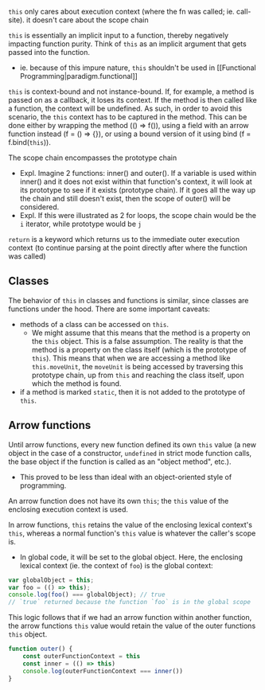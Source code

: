 
`this` only cares about execution context (where the fn was called; ie. call-site). it doesn't care about the scope chain

`this` is essentially an implicit input to a function, thereby negatively impacting function purity. Think of `this` as an implicit argument that gets passed into the function.
- ie. because of this impure nature, `this` shouldn't be used in [[Functional Programming|paradigm.functional]]

`this` is context-bound and not instance-bound. If, for example, a method is passed on as a callback, it loses its context. If the method is then called like a function, the context will be undefined. As such, in order to avoid this scenario, the `this` context has to be captured in the method. This can be done either by wrapping the method (() => f()), using a field with an arrow function instead (f = () => {}), or using a bound version of it using bind (f = f.bind(`this`)).

The scope chain encompasses the prototype chain
- Expl. Imagine 2 functions: inner() and outer(). If a variable is used within inner() and it does not exist within that function's context, it will look at its prototype to see if it exists (prototype chain). If it goes all the way up the chain and still doesn't exist, then the scope of outer() will be considered.
- Expl. If this were illustrated as 2 for loops, the scope chain would be the `i` iterator, while prototype would be `j`

`return` is a keyword which returns us to the immediate outer execution context (to continue parsing at the point directly after where the function was called)

## Classes
The behavior of `this` in classes and functions is similar, since classes are functions under the hood. There are some important caveats:
- methods of a class can be accessed on `this`.
	- We might assume that this means that the method is a property on the `this` object. This is a false assumption. The reality is that the method is a property on the class itself (which is the prototype of `this`). This means that when we are accessing a method like `this.moveUnit`, the `moveUnit` is being accessed by traversing this prototype chain, up from `this` and reaching the class itself, upon which the method is found.
- if a method is marked `static`, then it is not added to the prototype of `this`.

## Arrow functions
Until arrow functions, every new function defined its own `this` value (a new object in the case of a constructor, `undefined` in strict mode function calls, the base object if the function is called as an "object method", etc.). 
- This proved to be less than ideal with an object-oriented style of programming.

An arrow function does not have its own `this`; the `this` value of the enclosing execution context is used.

In arrow functions, `this` retains the value of the enclosing lexical context's `this`, whereas a normal function's `this` value is whatever the caller's scope is.
- In global code, it will be set to the global object. Here, the enclosing lexical context (ie. the context of `foo`) is the global context:
```js
var globalObject = this;
var foo = (() => this);
console.log(foo() === globalObject); // true
// `true` returned because the function `foo` is in the global scope
```

This logic follows that if we had an arrow function within another function, the arrow functions `this` value would retain the value of the outer functions `this` object.
```js
function outer() {
	const outerFunctionContext = this
	const inner = (() => this)
	console.log(outerFunctionContext === inner())
}
```
